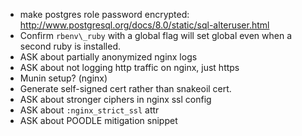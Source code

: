 - make postgres role password encrypted:
  http://www.postgresql.org/docs/8.0/static/sql-alteruser.html
- Confirm `rbenv\_ruby` with a global flag will set global even
  when a second ruby is installed.
- ASK about partially anonymized nginx logs
- ASK about not logging http traffic on nginx, just https
- Munin setup? (nginx)
- Generate self-signed cert rather than snakeoil cert.
- ASK about stronger ciphers in nginx ssl config
- ASK about `:nginx_strict_ssl` attr
- ASK about POODLE mitigation snippet
